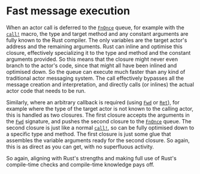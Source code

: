 # Fast message execution

When an actor call is deferred to the [`FnOnce`] queue, for example
with the [`call!`] macro, the type and target method and any constant
arguments are fully known to the Rust compiler.  The only variables
are the target actor's address and the remaining arguments.  Rust can
inline and optimise this closure, effectively specializing it to the
type and method and the constant arguments provided.  So this means
that the closure might never even branch to the actor's code, since
that might all have been inlined and optimised down.  So the queue can
execute much faster than any kind of traditional actor messaging
system.  The call effectively bypasses all the message creation and
interpretation, and directly calls (or inlines) the actual actor code
that needs to be run.

Similarly, where an arbitrary callback is required (using [`Fwd`] or
[`Ret`]), for example where the type of the target actor is not known
to the calling actor, this is handled as two closures.  The first
closure accepts the arguments in the [`Fwd`] signature, and pushes the
second closure to the [`FnOnce`] queue.  The second closure is just
like a normal [`call!`], so can be fully optimised down to a specific
type and method.  The first closure is just some glue that assembles
the variable arguments ready for the second closure.  So again, this
is as direct as you can get, with no superfluous activity.

So again, aligning with Rust's strengths and making full use of Rust's
compile-time checks and compile-time knowledge pays off.

[`FnOnce`]: https://doc.rust-lang.org/stable/std/ops/trait.FnOnce.html
[`Fwd`]: https://docs.rs/stakker/*/stakker/struct.Fwd.html
[`Ret`]: https://docs.rs/stakker/*/stakker/struct.Ret.html
[`call!`]: https://docs.rs/stakker/*/stakker/macro.call.html
